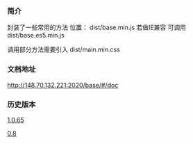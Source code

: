 ### 简介
封装了一些常用的方法
位置： dist/base.min.js
若做IE兼容 可调用 dist/base.es5.min.js

调用部分方法需要引入 dist/main.min.css

### 文档地址
http://148.70.132.221:2020/base/#/doc

### 历史版本

[1.0.65](http://148.70.132.221:2020/base/v1.0.65/) 

[0.8](http://148.70.132.221:2020/base/v0.8/)

